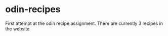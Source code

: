 # odin-recipes
First attempt at the odin recipe assignment.
There are currently 3 recipes in the website